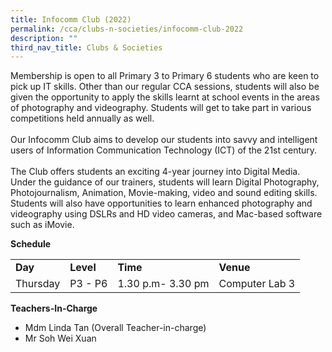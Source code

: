 ```yaml
---
title: Infocomm Club (2022)
permalink: /cca/clubs-n-societies/infocomm-club-2022
description: ""
third_nav_title: Clubs & Societies
---
```

<p>Membership is open to all Primary 3 to Primary 6 students who are keen to pick up IT skills. Other than our regular CCA sessions, students will also be given the opportunity to apply the skills learnt at school events in the areas of photography and videography. Students will get to take part in various competitions held annually as well.<br /><br />Our Infocomm Club aims to develop our students into savvy and intelligent users of Information Communication Technology (ICT) of the 21st century.<br /><br />The Club offers students an exciting 4-year journey into Digital Media. Under the guidance of our trainers, students will learn Digital Photography, Photojournalism, Animation, Movie-making, video and sound editing skills. Students will also have opportunities to learn enhanced photography and videography using DSLRs and HD video cameras, and Mac-based software such as iMovie.</p>
<p><strong>Schedule</strong></p>
<table border="0" cellspacing="0" cellpadding="3">
<tbody>
<tr>
<td><strong>Day</strong></td>
<td><strong>Level</strong></td>
<td><strong>Time</strong></td>
<td><strong>Venue</strong></td>
</tr>
<tr>
<td>Thursday</td>
<td>P3 - P6</td>
<td>1.30 p.m- 3.30 pm</td>
<td>Computer Lab 3</td>
</tr>
</tbody>
</table>
<p><strong>Teachers-In-Charge</strong></p>
<ul>
<li>Mdm Linda Tan (Overall Teacher-in-charge)</li>
<li>Mr Soh Wei Xuan</li>
</ul>